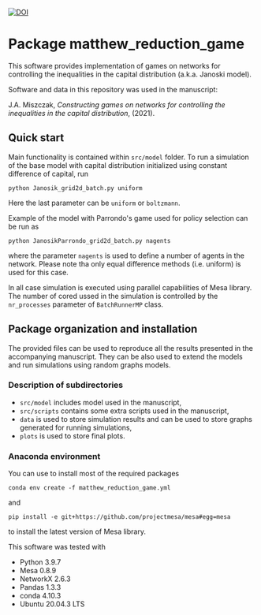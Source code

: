 [![DOI](https://zenodo.org/badge/DOI/10.5281/zenodo.5541170.svg)](https://doi.org/10.5281/zenodo.5541170)


# Package matthew_reduction_game

This software provides implementation of games on networks for controlling the inequalities in the capital
distribution (a.k.a. Janoski model).

Software and data in this repository was used in the manuscript:

J.A. Miszczak, _Constructing games on networks for controlling the inequalities in the capital distribution_, (2021).

## Quick start

Main functionality is contained within `src/model` folder. To run a simulation of the base model with capital
distribution initialized using constant difference of capital, run

    python Janosik_grid2d_batch.py uniform

Here the last parameter can be `uniform` or `boltzmann`.

Example of the model with Parrondo's game used for policy selection can be run as

    python JanosikParrondo_grid2d_batch.py nagents

where the parameter `nagents` is used to define a number of agents in the network. Please note tha only equal difference
methods (i.e. uniform) is used for this case.

In all case simulation is executed using parallel capabilities of Mesa library. The number of cored ussed in the
simulation is controlled by the `nr_processes` parameter of `BatchRunnerMP` class.

## Package organization and installation

The provided files can be used to reproduce all the results presented in the accompanying manuscript. They can be also
used to extend the models and run simulations using random graphs models.

### Description of subdirectories

* `src/model` includes model used in the manuscript,
* `src/scripts` contains some extra scripts used in the manuscript,
* `data` is used to store simulation results and can be used to store graphs generated for running simulations,
* `plots` is used to store final plots.

### Anaconda environment

You can use to install most of the required packages
	
	conda env create -f matthew_reduction_game.yml

and 

	pip install -e git+https://github.com/projectmesa/mesa#egg=mesa

to install the latest version of Mesa library.

This software was tested with

* Python 3.9.7
* Mesa 0.8.9
* NetworkX 2.6.3
* Pandas 1.3.3
* conda 4.10.3
* Ubuntu 20.04.3 LTS
